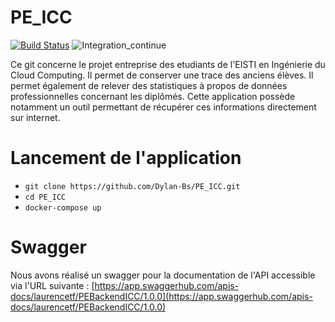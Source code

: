 # PE_ICC
[![Build Status](https://dev.azure.com/eistipau/PE_ICC/_apis/build/status/PE_ICC%20Compile%20Angular%20app?branchName=master)](https://dev.azure.com/eistipau/PE_ICC/_build/latest?definitionId=3&branchName=master)
![Integration_continue](https://github.com/Dylan-Bs/PE_ICC/workflows/Integration_continue/badge.svg?branch=master)

Ce git concerne le projet entreprise des etudiants de l'EISTI en Ingénierie du Cloud Computing. Il permet de conserver une trace des anciens élèves. Il permet également de relever des statistiques à propos de données professionnelles concernant les diplômés. Cette application possède notamment un outil permettant de récupérer ces informations directement sur internet. 

# Lancement de l'application

  - `git clone https://github.com/Dylan-Bs/PE_ICC.git`
  - `cd PE_ICC`
  - `docker-compose up`

# Swagger

Nous avons réalisé un swagger pour la documentation de l'API accessible via l'URL suivante : [https://app.swaggerhub.com/apis-docs/laurencetf/PEBackendICC/1.0.0](https://app.swaggerhub.com/apis-docs/laurencetf/PEBackendICC/1.0.0)